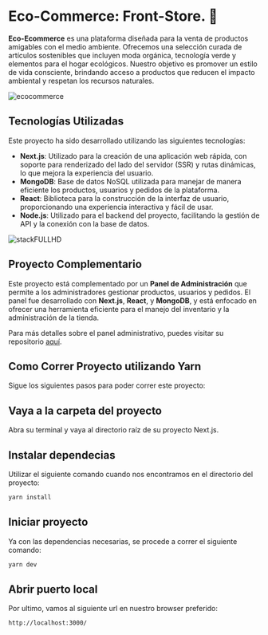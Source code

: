 # Eco-Commerce: Front-Store. 🌿

**Eco-Ecommerce** es una plataforma diseñada para la venta de productos amigables con el medio ambiente. Ofrecemos una selección curada de artículos sostenibles que incluyen moda orgánica, tecnología verde y elementos para el hogar ecológicos. Nuestro objetivo es promover un estilo de vida consciente, brindando acceso a productos que reducen el impacto ambiental y respetan los recursos naturales.



![ecocommerce](https://github.com/user-attachments/assets/1259bd33-6363-418e-86e0-5f88db7000d3)


## Tecnologías Utilizadas

Este proyecto ha sido desarrollado utilizando las siguientes tecnologías:

- **Next.js**: Utilizado para la creación de una aplicación web rápida, con soporte para renderizado del lado del servidor (SSR) y rutas dinámicas, lo que mejora la experiencia del usuario.
- **MongoDB**: Base de datos NoSQL utilizada para manejar de manera eficiente los productos, usuarios y pedidos de la plataforma.
- **React**: Biblioteca para la construcción de la interfaz de usuario, proporcionando una experiencia interactiva y fácil de usar.
- **Node.js**: Utilizado para el backend del proyecto, facilitando la gestión de API y la conexión con la base de datos.


![stackFULLHD](https://github.com/user-attachments/assets/a29a0c4b-3343-4e01-9c28-045f1c6a0c42)


## Proyecto Complementario

Este proyecto está complementado por un **Panel de Administración** que permite a los administradores gestionar productos, usuarios y pedidos. El panel fue desarrollado con **Next.js**, **React**, y **MongoDB**, y está enfocado en ofrecer una herramienta eficiente para el manejo del inventario y la administración de la tienda.

Para más detalles sobre el panel administrativo, puedes visitar su repositorio [aquí](https://github.com/KrankVegan/eco-commerce).





## Como Correr Proyecto utilizando Yarn

Sigue los siguientes pasos para poder correr este proyecto: 

## Vaya a la carpeta del proyecto

Abra su terminal y vaya al directorio raíz de su proyecto Next.js.

## Instalar dependecias

Utilizar el siguiente comando cuando nos encontramos en el directorio del proyecto:


```bash
yarn install
```


## Iniciar proyecto

Ya con las dependencias necesarias, se procede a correr el siguiente comando:


```bash
yarn dev
```

## Abrir puerto local

Por ultimo, vamos al siguiente url en nuestro browser preferido:


```bash
http://localhost:3000/
```

